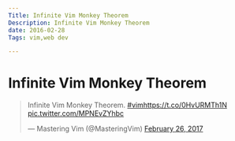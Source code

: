 ```yaml
--- 
Title: Infinite Vim Monkey Theorem
Description: Infinite Vim Monkey Theorem
date: 2016-02-28
Tags: vim,web dev

--- 
```


# Infinite Vim Monkey Theorem

<blockquote class="twitter-tweet" data-lang="en"><p lang="ht" dir="ltr">Infinite Vim Monkey Theorem. <a href="https://twitter.com/hashtag/vim?src=hash">#vim</a><a href="https://t.co/0HvURMTh1N">https://t.co/0HvURMTh1N</a> <a href="https://t.co/MPNEvZYhbc">pic.twitter.com/MPNEvZYhbc</a></p>&mdash; Mastering Vim (@MasteringVim) <a href="https://twitter.com/MasteringVim/status/835778973716054017">February 26, 2017</a></blockquote>
<script async src="//platform.twitter.com/widgets.js" charset="utf-8"></script>
